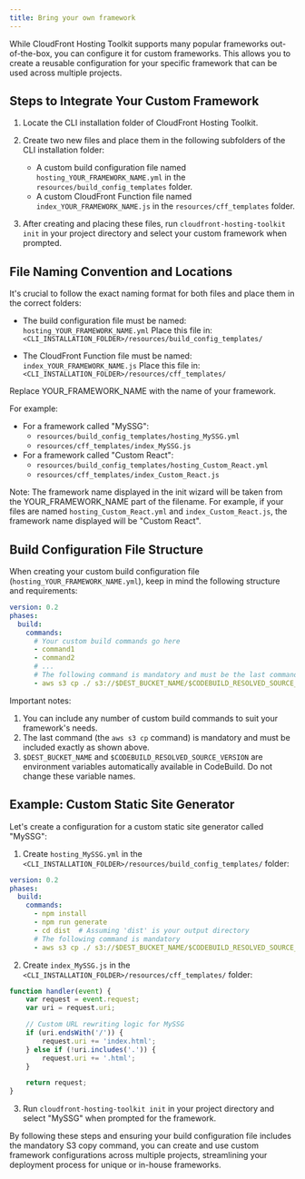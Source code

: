 ```yaml
---
title: Bring your own framework
---
```


While CloudFront Hosting Toolkit supports many popular frameworks out-of-the-box, you can configure it for custom frameworks. This allows you to create a reusable configuration for your specific framework that can be used across multiple projects.

## Steps to Integrate Your Custom Framework

1. Locate the CLI installation folder of CloudFront Hosting Toolkit.

2. Create two new files and place them in the following subfolders of the CLI installation folder:
   - A custom build configuration file named `hosting_YOUR_FRAMEWORK_NAME.yml` in the `resources/build_config_templates` folder.
   - A custom CloudFront Function file named `index_YOUR_FRAMEWORK_NAME.js` in the `resources/cff_templates` folder.

3. After creating and placing these files, run `cloudfront-hosting-toolkit init` in your project directory and select your custom framework when prompted.

## File Naming Convention and Locations

It's crucial to follow the exact naming format for both files and place them in the correct folders:

- The build configuration file must be named: `hosting_YOUR_FRAMEWORK_NAME.yml`
  Place this file in: `<CLI_INSTALLATION_FOLDER>/resources/build_config_templates/`

- The CloudFront Function file must be named: `index_YOUR_FRAMEWORK_NAME.js`
  Place this file in: `<CLI_INSTALLATION_FOLDER>/resources/cff_templates/`

Replace YOUR_FRAMEWORK_NAME with the name of your framework.

For example:
- For a framework called "MySSG": 
  - `resources/build_config_templates/hosting_MySSG.yml`
  - `resources/cff_templates/index_MySSG.js`
- For a framework called "Custom React": 
  - `resources/build_config_templates/hosting_Custom_React.yml`
  - `resources/cff_templates/index_Custom_React.js`

Note: The framework name displayed in the init wizard will be taken from the YOUR_FRAMEWORK_NAME part of the filename. For example, if your files are named `hosting_Custom_React.yml` and `index_Custom_React.js`, the framework name displayed will be "Custom React".

## Build Configuration File Structure

When creating your custom build configuration file (`hosting_YOUR_FRAMEWORK_NAME.yml`), keep in mind the following structure and requirements:

```yaml
version: 0.2
phases:
  build:
    commands:
      # Your custom build commands go here
      - command1
      - command2
      # ...
      # The following command is mandatory and must be the last command
      - aws s3 cp ./ s3://$DEST_BUCKET_NAME/$CODEBUILD_RESOLVED_SOURCE_VERSION/ --recursive #don't change this line
```

Important notes:
1. You can include any number of custom build commands to suit your framework's needs.
2. The last command (the `aws s3 cp` command) is mandatory and must be included exactly as shown above.
3. `$DEST_BUCKET_NAME` and `$CODEBUILD_RESOLVED_SOURCE_VERSION` are environment variables automatically available in CodeBuild. Do not change these variable names.

## Example: Custom Static Site Generator

Let's create a configuration for a custom static site generator called "MySSG":

1. Create `hosting_MySSG.yml` in the `<CLI_INSTALLATION_FOLDER>/resources/build_config_templates/` folder:

```yaml
version: 0.2
phases:
  build:
    commands:
      - npm install
      - npm run generate
      - cd dist  # Assuming 'dist' is your output directory
      # The following command is mandatory
      - aws s3 cp ./ s3://$DEST_BUCKET_NAME/$CODEBUILD_RESOLVED_SOURCE_VERSION/ --recursive #don't change this line
```

2. Create `index_MySSG.js` in the `<CLI_INSTALLATION_FOLDER>/resources/cff_templates/` folder:

```javascript
function handler(event) {
    var request = event.request;
    var uri = request.uri;

    // Custom URL rewriting logic for MySSG
    if (uri.endsWith('/')) {
        request.uri += 'index.html';
    } else if (!uri.includes('.')) {
        request.uri += '.html';
    }

    return request;
}
```

3. Run `cloudfront-hosting-toolkit init` in your project directory and select "MySSG" when prompted for the framework.


By following these steps and ensuring your build configuration file includes the mandatory S3 copy command, you can create and use custom framework configurations across multiple projects, streamlining your deployment process for unique or in-house frameworks.